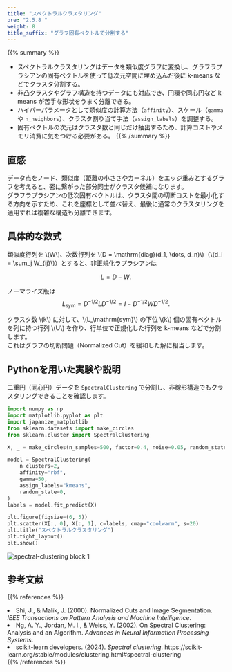 ```yaml
---
title: "スペクトラルクラスタリング"
pre: "2.5.8 "
weight: 8
title_suffix: "グラフ固有ベクトルで分割する"
---
```


{{% summary %}}
- スペクトラルクラスタリングはデータを類似度グラフに変換し、グラフラプラシアンの固有ベクトルを使って低次元空間に埋め込んだ後に k-means などでクラスタ分割する。
- 非凸クラスタやグラフ構造を持つデータにも対応でき、円環や同心円など k-means が苦手な形状をうまく分離できる。
- ハイパーパラメータとして類似度の計算方法（`affinity`）、スケール（`gamma` や `n_neighbors`）、クラスタ割り当て手法（`assign_labels`）を調整する。
- 固有ベクトルの次元はクラスタ数と同じだけ抽出するため、計算コストやメモリ消費に気をつける必要がある。
{{% /summary %}}

## 直感
データ点をノード、類似度（距離の小ささやカーネル）をエッジ重みとするグラフを考えると、密に繋がった部分同士がクラスタ候補になります。  
グラフラプラシアンの低次固有ベクトルは、クラスタ間の切断コストを最小化する方向を示すため、これを座標として並べ替え、最後に通常のクラスタリングを適用すれば複雑な構造も分離できます。

## 具体的な数式
類似度行列を \\(W\\)、次数行列を \\(D = \mathrm{diag}(d_1, \dots, d_n)\\)（\\(d_i = \sum_j W_{ij}\\)）とすると、非正規化ラプラシアンは

$$
L = D - W.
$$

ノーマライズ版は
$$
L_\mathrm{sym} = D^{-1/2} L D^{-1/2} = I - D^{-1/2} W D^{-1/2}.
$$

クラスタ数 \\(k\\) に対して、\\(L_\mathrm{sym}\\) の下位 \\(k\\) 個の固有ベクトルを列に持つ行列 \\(U\\) を作り、行単位で正規化した行列を k-means などで分割します。  
これはグラフの切断問題（Normalized Cut）を緩和した解に相当します。

## Pythonを用いた実験や説明
二重円（同心円）データを `SpectralClustering` で分割し、非線形構造でもクラスタリングできることを確認します。

```python
import numpy as np
import matplotlib.pyplot as plt
import japanize_matplotlib
from sklearn.datasets import make_circles
from sklearn.cluster import SpectralClustering

X, _ = make_circles(n_samples=500, factor=0.4, noise=0.05, random_state=0)

model = SpectralClustering(
    n_clusters=2,
    affinity="rbf",
    gamma=50,
    assign_labels="kmeans",
    random_state=0,
)
labels = model.fit_predict(X)

plt.figure(figsize=(6, 5))
plt.scatter(X[:, 0], X[:, 1], c=labels, cmap="coolwarm", s=20)
plt.title("スペクトラルクラスタリング")
plt.tight_layout()
plt.show()
```

![spectral-clustering block 1](/images/basic/clustering/spectral-clustering_block01.svg)

## 参考文献
{{% references %}}
<li>Shi, J., &amp; Malik, J. (2000). Normalized Cuts and Image Segmentation. <i>IEEE Transactions on Pattern Analysis and Machine Intelligence</i>.</li>
<li>Ng, A. Y., Jordan, M. I., &amp; Weiss, Y. (2002). On Spectral Clustering: Analysis and an Algorithm. <i>Advances in Neural Information Processing Systems</i>.</li>
<li>scikit-learn developers. (2024). <i>Spectral clustering</i>. https://scikit-learn.org/stable/modules/clustering.html#spectral-clustering</li>
{{% /references %}}
